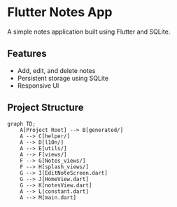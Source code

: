 # Flutter Notes App

A simple notes application built using Flutter and SQLite.

## Features

- Add, edit, and delete notes
- Persistent storage using SQLite
- Responsive UI

## Project Structure

```mermaid
graph TD;
    A[Project Root] --> B[generated/]
    A --> C[helper/]
    A --> D[l10n/]
    A --> E[utils/]
    A --> F[views/]
    F --> G[Notes_views/]
    F --> H[splash_views/]
    G --> I[EditNoteScreen.dart]
    G --> J[HomeView.dart]
    G --> K[notesView.dart]
    A --> L[constant.dart]
    A --> M[main.dart]
